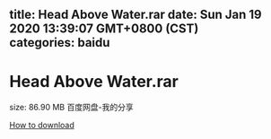 
title: Head Above Water.rar
date: Sun Jan 19 2020 13:39:07 GMT+0800 (CST)    
categories: baidu
---

# Head Above Water.rar
size: 86.90 MB
 百度网盘-我的分享
 

[How to download](https://bpcam.bemobtrk.com/go/2ceec3aa-1ca2-46d6-b9ff-aaa5c184517c?jno=1674)